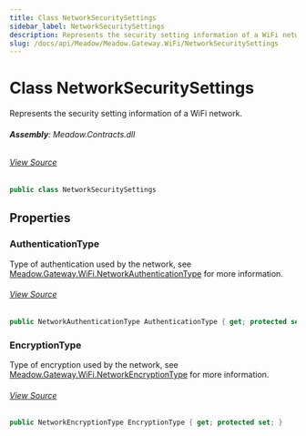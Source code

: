 ```yaml
---
title: Class NetworkSecuritySettings
sidebar_label: NetworkSecuritySettings
description: Represents the security setting information of a WiFi network.
slug: /docs/api/Meadow/Meadow.Gateway.WiFi/NetworkSecuritySettings
---
```

# Class NetworkSecuritySettings
Represents the security setting information of a WiFi network.

###### **Assembly**: Meadow.Contracts.dll
###### [View Source](https://github.com/WildernessLabs/Meadow.Contracts.git/blob/develop/Source/Meadow.Contracts/Enums/NetworkSecuritySettings.cs#L6)
```csharp title="Declaration"
public class NetworkSecuritySettings
```
## Properties
### AuthenticationType
Type of authentication used by the network, see [Meadow.Gateway.WiFi.NetworkAuthenticationType](../Meadow.Gateway.WiFi/NetworkAuthenticationType) for more information.
###### [View Source](https://github.com/WildernessLabs/Meadow.Contracts.git/blob/develop/Source/Meadow.Contracts/Enums/NetworkSecuritySettings.cs#L11)
```csharp title="Declaration"
public NetworkAuthenticationType AuthenticationType { get; protected set; }
```
### EncryptionType
Type of encryption used by the network, see [Meadow.Gateway.WiFi.NetworkEncryptionType](../Meadow.Gateway.WiFi/NetworkEncryptionType) for more information.
###### [View Source](https://github.com/WildernessLabs/Meadow.Contracts.git/blob/develop/Source/Meadow.Contracts/Enums/NetworkSecuritySettings.cs#L16)
```csharp title="Declaration"
public NetworkEncryptionType EncryptionType { get; protected set; }
```
